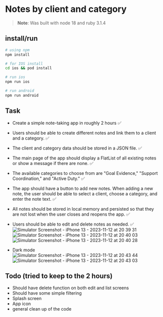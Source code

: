 # Notes by client and category

> **Note**: Was built with node 18 and ruby 3.1.4

## install/run

```bash
# using npm
npm install

# for IOS install
cd ios && pod install

# run ios
npm run ios

# run android
npm run android
```

## Task

- Create a simple note-taking app in roughly 2 hours ✅
- Users should be able to create different notes and link them to a client and a category. ✅
- The client and category data should be stored in a JSON file. ✅
- The main page of the app should display a FlatList of all existing notes or show a message if there are none. ✅
- The available categories to choose from are "Goal Evidence," "Support Coordination," and "Active Duty." ✅
- The app should have a button to add new notes. When adding a new note, the user should be able to select a client, choose a category, and enter the note text. ✅
- All notes should be stored in local memory and persisted so that they are not lost when the user closes and reopens the app. ✅
- Users should be able to edit and delete notes as needed. ✅
![Simulator Screenshot - iPhone 13 - 2023-11-12 at 20 39 31](https://github.com/right4mat/notes/assets/55075658/f2054b8d-0040-47e5-9571-51368f0aad5a)
![Simulator Screenshot - iPhone 13 - 2023-11-12 at 20 40 03](https://github.com/right4mat/notes/assets/55075658/ad0699fc-bf00-459e-9fba-c3d313d6c20d)
![Simulator Screenshot - iPhone 13 - 2023-11-12 at 20 40 28](https://github.com/right4mat/notes/assets/55075658/6c129470-560e-4740-ad67-c838cf664a70)

- Dark mode
![Simulator Screenshot - iPhone 13 - 2023-11-12 at 20 43 44](https://github.com/right4mat/notes/assets/55075658/52176575-c866-46cd-ba7a-a06a3515a175)
![Simulator Screenshot - iPhone 13 - 2023-11-12 at 20 43 03](https://github.com/right4mat/notes/assets/55075658/2fcae40e-ed5c-4fb7-9a87-a8bbaede7afa)

## Todo (tried to keep to the 2 hours)

- Should have delete function on both edit and list screens
- Should have some simple filtering
- Splash screen
- App icon
- general clean up of the code
